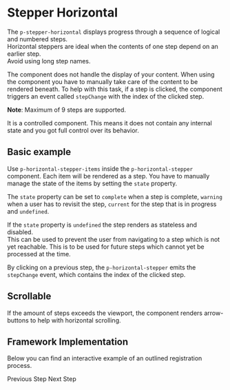 # Stepper Horizontal

The `p-stepper-horizontal` displays progress through a sequence of logical and numbered steps.  
Horizontal steppers are ideal when the contents of one step depend on an earlier step.  
Avoid using long step names.

The component does not handle the display of your content. When using the component you have to manually take care of
the content to be rendered beneath. To help with this task, if a step is clicked, the component triggers an event called
`stepChange` with the index of the clicked step.

**Note**: Maximum of 9 steps are supported.

It is a controlled component. This means it does not contain any internal state and you got full control over its
behavior.

<TableOfContents></TableOfContents>

## Basic example

Use `p-horizontal-stepper-items` inside the `p-horizontal-stepper` component. Each item will be rendered as a step. You
have to manually manage the state of the items by setting the `state` property.

The `state` property can be set to `complete` when a step is complete, `warning` when a user has to revisit the step,
`current` for the step that is in progress and `undefined`.

If the `state` property is `undefined` the step renders as stateless and disabled.  
This can be used to prevent the user from navigating to a step which is not yet reachable. This is to be used for future
steps which cannot yet be processed at the time.

By clicking on a previous step, the `p-horizontal-stepper` emits the `stepChange` event, which contains the index of the
clicked step.

<Playground :config="config" :markup="basic"></Playground>

## Scrollable

If the amount of steps exceeds the viewport, the component renders arrow-buttons to help with horizontal scrolling.

<Playground :config="config" :markup="scrollable"></Playground>

## Framework Implementation

Below you can find an interactive example of an outlined registration process.

<Playground :frameworkMarkup="codeExample" :config="config">
  <p-stepper-horizontal ref="stepperInteractive" :theme="theme">
    <template v-for="step in steps">
      <p-stepper-horizontal-item :state="step.state">{{step.name}}</p-stepper-horizontal-item>
    </template>  
  </p-stepper-horizontal>

  <template v-for="(content, i) in stepContent">
    <p-text v-if="getActiveStepIndex(steps) === i" :theme="theme" class="mock-content">{{ content }}</p-text>
  </template>

  <p-button-group>
    <p-button
      icon="arrow-head-left"
      variant="tertiary"
      :disabled="getActiveStepIndex(steps) === 0"
      :theme="theme"
      @click="onNextPrevStep('prev')"
    >
      Previous Step
    </p-button>
    <p-button
      variant="primary"
      :disabled="getActiveStepIndex(steps) === steps.length - 1"
      :theme="theme"
      @click="onNextPrevStep('next')"
    >
      Next Step
    </p-button>
  </p-button-group>
</Playground>

<script lang="ts">
import Vue from 'vue';
import Component from 'vue-class-component';
import { getStepperHorizontalCodeSamples } from '@porsche-design-system/shared';
import type { Theme } from '@/models';

@Component
export default class Code extends Vue {
  config = { themeable: true };
  codeExample = getStepperHorizontalCodeSamples();
  
  basic = `<p-stepper-horizontal>
  <p-stepper-horizontal-item state="complete">Step 1</p-stepper-horizontal-item>
  <p-stepper-horizontal-item state="warning">Step 2</p-stepper-horizontal-item>
  <p-stepper-horizontal-item state="current">Step 3</p-stepper-horizontal-item>
  <p-stepper-horizontal-item>Step 4</p-stepper-horizontal-item>
</p-stepper-horizontal>`;
  
  scrollable = `<div style="width: 600px">
  <p-stepper-horizontal>
    <p-stepper-horizontal-item state="complete">Step 1</p-stepper-horizontal-item>
    <p-stepper-horizontal-item state="complete">Step 2</p-stepper-horizontal-item>
    <p-stepper-horizontal-item state="complete">Step 3</p-stepper-horizontal-item>
    <p-stepper-horizontal-item state="complete">Step 4</p-stepper-horizontal-item>
    <p-stepper-horizontal-item state="complete">Step 5</p-stepper-horizontal-item>
    <p-stepper-horizontal-item state="current">Step 6</p-stepper-horizontal-item>
    <p-stepper-horizontal-item>Step 7</p-stepper-horizontal-item>
    <p-stepper-horizontal-item>Step 8</p-stepper-horizontal-item>
    <p-stepper-horizontal-item>Step 9</p-stepper-horizontal-item>
  </p-stepper-horizontal>
</div>`;

  steps = [
    {
      state: 'current',
      name: 'Enter personal details',
    },
    {
      name: 'Confirm e-mail',
    },
    {
      name: 'Set password',
    },
  ];

  stepContent = [
    'A form with personal details could be displayed here.',
    'A form with a verification code input field could be displayed here.',
    'A form with a password input field could be displayed here.',
  ];

  getActiveStepIndex(steps) {
    return steps.findIndex((step) => step.state === 'current');
  }
  
  onNextPrevStep(direction) {
    const newState = [...this.steps];
    const activeStepIndex = this.getActiveStepIndex(newState);

    if (direction === 'next') {
      newState[activeStepIndex].state = 'complete';
      newState[activeStepIndex + 1].state = 'current';
    } else {
      delete newState[activeStepIndex].state;
      newState[activeStepIndex - 1].state = 'current';
    }

    this.steps = newState;
  }
  mounted() {   
    /* initially update accordion with open attribute in playground */
    this.registerEvents();

    /* theme switch needs to register event listeners again */
    const themeTabs = this.$el.querySelectorAll('.playground > p-tabs-bar');
    themeTabs.forEach(tab => tab.addEventListener('tabChange', () => {
      this.registerEvents();
    }));
  }

  updated(){
    this.registerEvents(); 
  }

  registerEvents() {    
    this.$refs.stepperInteractive.addEventListener('stepChange', (e) => {
      const { activeStepIndex } = e.detail;

      const newState = [...this.steps];
      newState[activeStepIndex].state = 'current';
      for (let i = activeStepIndex + 1; i < newState.length; i++) {
        /* reset step state when going back via stepper horizontal item click */
        delete newState[i].state;
      }
      this.steps = newState;
    });
  }

  get theme(): Theme {
    return this.$store.getters.theme;
  }
}
</script>

<style>
  .mock-content {
    padding: 2rem;
  }
</style>
